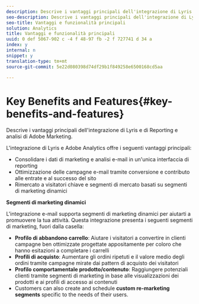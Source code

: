 ```yaml
---
description: Descrive i vantaggi principali dell'integrazione di Lyris e di Reporting e analisi di Adobe Marketing.
seo-description: Descrive i vantaggi principali dell'integrazione di Lyris e di Reporting e analisi di Adobe Marketing.
seo-title: Vantaggi e funzionalità principali
solution: Analytics
title: Vantaggi e funzionalità principali
uuid: 0 def 5067-902 c -4 f 48-97 fb -2 f 727741 d 34 a
index: y
internal: n
snippet: y
translation-type: tm+mt
source-git-commit: 5e22d080398d74df29b1f849258e6500168cd5aa

---
```



# Key Benefits and Features{#key-benefits-and-features}

Descrive i vantaggi principali dell'integrazione di Lyris e di Reporting e analisi di Adobe Marketing.

L'integrazione di Lyris e Adobe Analytics offre i seguenti vantaggi principali:

* Consolidare i dati di marketing e analisi e-mail in un'unica interfaccia di reporting
* Ottimizzazione delle campagne e-mail tramite conversione e contributo alle entrate e al successo del sito
* Rimercato a visitatori chiave e segmenti di mercato basati su segmenti di marketing dinamici

**Segmenti di marketing dinamici**

L'integrazione e-mail supporta segmenti di marketing dinamici per aiutarti a promuovere la tua attività. Questa integrazione presenta i seguenti segmenti di marketing, fuori dalla casella:

* **Profilo di abbandono carrello**: Aiutare i visitatori a convertire in clienti campagne ben ottimizzate progettate appositamente per coloro che hanno esitazioni a completare i carrelli
* **Profili di acquisto**: Aumentare gli ordini ripetuti e il valore medio degli ordini tramite campagne mirate dai pattern di acquisto dei visitatori
* **Profilo comportamentale prodotto/contenuto**: Raggiungere potenziali clienti tramite segmenti di marketing in base alle visualizzazioni dei prodotti e ai profili di accesso ai contenuti
* Customers can also create and schedule **custom re-marketing segments** specific to the needs of their users.


